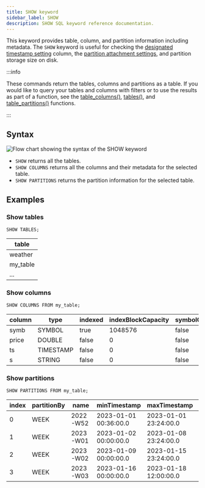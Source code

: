```yaml
---
title: SHOW keyword
sidebar_label: SHOW
description: SHOW SQL keyword reference documentation.
---
```


This keyword provides table, column, and partition information including
metadata. The `SHOW` keyword is useful for checking the
[designated timestamp setting](/docs/concept/designated-timestamp) column, the
[partition attachment settings](/docs/reference/sql/alter-table-attach-partition),
and partition storage size on disk.

:::info

These commands return the tables, columns and partitions as a table. If you
would like to query your tables and columns with filters or to use the results
as part of a function, see the
[table_columns()](/docs/reference/function/meta#table_columns),
[tables()](/docs/reference/function/meta#all_tables), and
[table_partitions()](/docs/reference/function/meta#table_partitions) functions.

:::

## Syntax

![Flow chart showing the syntax of the SHOW keyword](/img/docs/diagrams/show.svg)

- `SHOW` returns all the tables.
- `SHOW COLUMNS` returns all the columns and their metadata for the selected
  table.
- `SHOW PARTITIONS` returns the partition information for the selected table.

## Examples

### Show tables

```questdb-sql
SHOW TABLES;
```

| table    |
| -------- |
| weather  |
| my_table |
| ...      |

### Show columns

```questdb-sql
SHOW COLUMNS FROM my_table;
```

| column | type      | indexed | indexBlockCapacity | symbolCached | symbolCapacity | designated |
| ------ | --------- | ------- | ------------------ | ------------ | -------------- | ---------- |
| symb   | SYMBOL    | true    | 1048576            | false        | 256            | false      |
| price  | DOUBLE    | false   | 0                  | false        | 0              | false      |
| ts     | TIMESTAMP | false   | 0                  | false        | 0              | true       |
| s      | STRING    | false   | 0                  | false        | 0              | false      |

### Show partitions

```questdb-sql
SHOW PARTITIONS FROM my_table;
```

| index | partitionBy | name       | minTimestamp          | maxTimestamp          | numRows | diskSize | diskSizeHuman | readOnly | active | attached | detached | attachable |
|-------|-------------|------------|-----------------------|-----------------------| ------- |----------|---------------|----------|--------|----------|----------|------------|
| 0     | WEEK        | 2022-W52   | 2023-01-01 00:36:00.0 | 2023-01-01 23:24:00.0 | 39      | 98304    | 96.0 KiB      | false    | false  | true     | false    | false      |
| 1     | WEEK        | 2023-W01   | 2023-01-02 00:00:00.0 | 2023-01-08 23:24:00.0 | 280     | 98304    | 96.0 KiB      | false    | false  | true     | false    | false      |
| 2     | WEEK        | 2023-W02   | 2023-01-09 00:00:00.0 | 2023-01-15 23:24:00.0 | 280     | 98304    | 96.0 KiB      | false    | false  | true     | false    | false      |
| 3     | WEEK        | 2023-W03   | 2023-01-16 00:00:00.0 | 2023-01-18 12:00:00.0 | 101     | 83902464 | 80.0 MiB      | false    | true   | true     | false    | false      |
